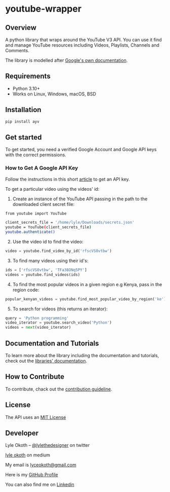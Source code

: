 # youtube-wrapper
## Overview
A python library that wraps around the YouTube V3 API. You can use it find and manage YouTube resources including Videos, Playlists, Channels and Comments.

The library is modelled after [Google's own documentation](https://developers.google.com/youtube/v3/docs/videos).

## Requirements
- Python 3.10+
- Works on Linux, Windows, macOS, BSD

## Installation

```sh
pip install ayv
```

## Get started
To get started, you need a verified Google Account and Google API keys with the correct permissions.

### How to Get A Google API Key
Follow the instructions in this short [article](https://blog.hubspot.com/website/how-to-get-youtube-api-key) to get an API key.


To get a particular video using the videos' id:
1. Create an instance of the YouTube API passing in the path to the downloaded client secret file:
```sh
from youtube import YouTube

client_secrets_file = '/home/lyle/Downloads/secrets.json'
youtube = YouTube(client_secrets_file)
youtube.authenticate()
```
2. Use the video id to find the video:
```python
video = youtube.find_video_by_id('rfscVS0vtbw')
```
3. To find many videos using their id's:
```python
ids = ['rfscVS0vtbw', 'TFa38ONq5PY']
videos = youtube.find_videos(ids)
```
4. To find the most popular videos in a given region e.g Kenya, pass in the region code:
```python
popular_kenyan_videos = youtube.find_most_popular_video_by_region('ke')
```
5. To search for videos (this returns an iterator):
```python
query = 'Python programming'
video_iterator = youtube.search_video('Python')
videos = next(video_iterator)
```

## Documentation and Tutorials
To learn more about the library including the documentation and tutorials, check out the [libraries' documentation](https://youtube-wrapper.readthedocs.io/en/latest/).

## How to Contribute

To contribute, chack out the [contribution guideline](CONTRIBUTING.md).

## License

The API uses an [MIT License](LICENSE)

## Developer

Lyle Okoth – [@lylethedesigner](https://twitter.com/lylethedesigner) on twitter

[lyle okoth](https://medium.com/@lyle-okoth) on medium

My email is lyceokoth@gmail.com

Here is my [GitHub Profile](https://github.com/twyle/)

You can also find me on [Linkedin](https://www.linkedin.com/in/lyle-okoth/)
